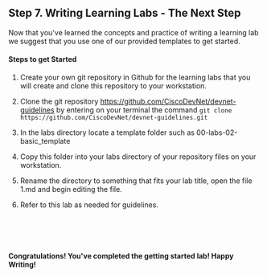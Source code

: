 ## Step 7. Writing Learning Labs - The Next Step

Now that you've learned the concepts and practice of writing a learning lab we suggest that you use one of our provided templates to get started.  

#### Steps to get Started
1. Create your own git repository in Github for the learning labs that you will create and clone this repository to your workstation.

2. Clone the git repository https://github.com/CiscoDevNet/devnet-guidelines by entering on your terminal the command `git clone https://github.com/CiscoDevNet/devnet-guidelines.git`

3. In the labs directory locate a template folder such as 00-labs-02-basic_template

4. Copy this folder into your labs directory of your repository files on your workstation.

5. Rename the directory to something that fits your lab title, open the file 1.md and begin editing the file.

6. Refer to this lab as needed for guidelines.
<br/>
<br/>
<br/>

#### Congratulations! You've completed the getting started lab! Happy Writing!
